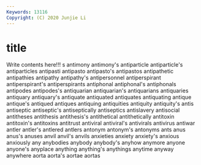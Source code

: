 ```yaml
---
Keywords: 13116
Copyright: (C) 2020 Junjie Li
---
```


# title

Write contents here!!!
s 
antimony 
antimony's 
antiparticle 
antiparticle's 
antiparticles 
antipasti 
antipasto
antipasto's 
antipastos 
antipathetic 
antipathies 
antipathy 
antipathy's 
antipersonnel 
antiperspirant 
antiperspirant's 
antiperspirants
antiphonal 
antiphonal's 
antiphonals 
antipodes 
antipodes's 
antiquarian 
antiquarian's 
antiquarians 
antiquaries 
antiquary
antiquary's 
antiquate 
antiquated 
antiquates 
antiquating 
antique 
antique's 
antiqued 
antiques 
antiquing
antiquities 
antiquity 
antiquity's 
antis 
antiseptic 
antiseptic's 
antiseptically 
antiseptics 
antislavery 
antisocial
antitheses 
antithesis 
antithesis's 
antithetical 
antithetically 
antitoxin 
antitoxin's 
antitoxins 
antitrust 
antiviral
antiviral's 
antivirals 
antivirus 
antiwar 
antler 
antler's 
antlered 
antlers 
antonym 
antonym's
antonyms 
ants 
anus 
anus's 
anuses 
anvil 
anvil's 
anvils 
anxieties 
anxiety
anxiety's 
anxious 
anxiously 
any 
anybodies 
anybody 
anybody's 
anyhow 
anymore 
anyone
anyone's 
anyplace 
anything 
anything's 
anythings 
anytime 
anyway 
anywhere 
aorta 
aorta's
aortae 
aortas 
